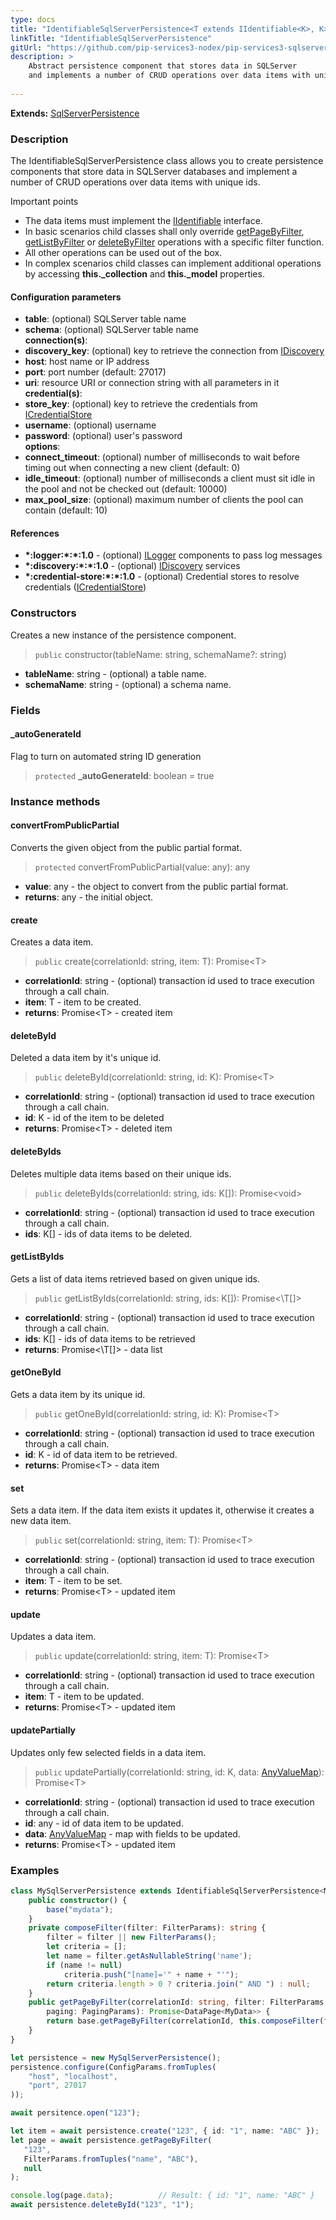 ```yaml
---
type: docs
title: "IdentifiableSqlServerPersistence<T extends IIdentifiable<K>, K>"
linkTitle: "IdentifiableSqlServerPersistence"
gitUrl: "https://github.com/pip-services3-nodex/pip-services3-sqlserver-nodex"
description: >
    Abstract persistence component that stores data in SQLServer
    and implements a number of CRUD operations over data items with unique ids.
    
---
```


**Extends:** [SqlServerPersistence<T>](../sqlserver_persistence)

### Description

The IdentifiableSqlServerPersistence class allows you to create persistence components that store data in SQLServer databases and implement a number of CRUD operations over data items with unique ids.

Important points

- The data items must implement the [IIdentifiable](../../../commons/data/iidentifiable) interface.
- In basic scenarios child classes shall only override [getPageByFilter](../sqlserver_persistence/#getpagebyfilter), [getListByFilter](../sqlserver_persistence/#getlistbyfilter) or [deleteByFilter](../sqlserver_persistence/#deletebyfilter)   operations with a specific filter function.
- All other operations can be used out of the box. 
- In complex scenarios child classes can implement additional operations by accessing **this._collection** and **this._model** properties.

#### Configuration parameters

- **table**: (optional) SQLServer table name
- **schema**: (optional) SQLServer table name  
**connection(s)**:   
- **discovery_key**: (optional) key to retrieve the connection from [IDiscovery](../../../components/connect/idiscovery)
- **host**: host name or IP address
- **port**: port number (default: 27017)
- **uri**: resource URI or connection string with all parameters in it   
**credential(s)**:
- **store_key**: (optional) key to retrieve the credentials from [ICredentialStore](../../../components/auth/icredential_store)
- **username**: (optional) username
- **password**: (optional) user's password  
**options**:
- **connect_timeout**: (optional) number of milliseconds to wait before timing out when connecting a new client (default: 0)
- **idle_timeout**: (optional) number of milliseconds a client must sit idle in the pool and not be checked out (default: 10000)
- **max_pool_size**: (optional) maximum number of clients the pool can contain (default: 10)


#### References
- **\*:logger:\*:\*:1.0** - (optional) [ILogger](../../../components/log/ilogger) components to pass log messages
- **\*:discovery:\*:\*:1.0** - (optional) [IDiscovery](../../../components/connect/idiscovery) services
- **\*:credential-store:\*:\*:1.0** - (optional) Credential stores to resolve credentials ([ICredentialStore](../../../components/auth/icredential_store))



### Constructors
Creates a new instance of the persistence component.

> `public` constructor(tableName: string, schemaName?: string)

- **tableName**: string - (optional) a table name.
- **schemaName**: string - (optional) a schema name.


### Fields

<span class="hide-title-link">

#### _autoGenerateId

Flag to turn on automated string ID generation

> `protected` **_autoGenerateId**: boolean = true

</span>


### Instance methods

#### convertFromPublicPartial
Converts the given object from the public partial format.

> `protected` convertFromPublicPartial(value: any): any

- **value**: any - the object to convert from the public partial format.
- **returns**: any - the initial object.


#### create
Creates a data item.

> `public` create(correlationId: string, item: T): Promise\<T\>

- **correlationId**: string - (optional) transaction id used to trace execution through a call chain.
- **item**: T - item to be created.
- **returns**: Promise\<T\> - created item


#### deleteById
Deleted a data item by it's unique id.

> `public` deleteById(correlationId: string, id: K): Promise\<T\>

- **correlationId**: string - (optional) transaction id used to trace execution through a call chain.
- **id**: K - id of the item to be deleted
- **returns**: Promise\<T\> - deleted item


#### deleteByIds
Deletes multiple data items based on their unique ids.

> `public` deleteByIds(correlationId: string, ids: K[]): Promise\<void\>

- **correlationId**: string - (optional) transaction id used to trace execution through a call chain.
- **ids**: K[] - ids of data items to be deleted.


#### getListByIds
Gets a list of data items retrieved based on given unique ids.

> `public` getListByIds(correlationId: string, ids: K[]): Promise<\T[]\>

- **correlationId**: string - (optional) transaction id used to trace execution through a call chain.
- **ids**: K[] - ids of data items to be retrieved
- **returns**: Promise<\T[]\> - data list


#### getOneById
Gets a data item by its unique id.

> `public` getOneById(correlationId: string, id: K): Promise\<T\>

- **correlationId**: string - (optional) transaction id used to trace execution through a call chain.
- **id**: K - id of data item to be retrieved.
- **returns**: Promise\<T\> - data item


#### set
Sets a data item. If the data item exists it updates it,
otherwise it creates a new data item.

> `public` set(correlationId: string, item: T): Promise\<T\>

- **correlationId**: string - (optional) transaction id used to trace execution through a call chain.
- **item**: T - item to be set.
- **returns**: Promise\<T\> - updated item


#### update
Updates a data item.

> `public` update(correlationId: string, item: T): Promise\<T\>

- **correlationId**: string - (optional) transaction id used to trace execution through a call chain.
- **item**: T - item to be updated.
- **returns**: Promise\<T\> - updated item


#### updatePartially
Updates only few selected fields in a data item.

> `public` updatePartially(correlationId: string, id: K, data: [AnyValueMap](../../../commons/data/any_value_map)): Promise\<T\>

- **correlationId**: string - (optional) transaction id used to trace execution through a call chain.
- **id**: any - id of data item to be updated.
- **data**: [AnyValueMap](../../../commons/data/any_value_map) - map with fields to be updated.
- **returns**: Promise\<T\> - updated item

### Examples

```typescript
class MySqlServerPersistence extends IdentifiableSqlServerPersistence<MyData, string> {
    public constructor() {
        base("mydata");
    }
    private composeFilter(filter: FilterParams): string {
        filter = filter || new FilterParams();
        let criteria = [];
        let name = filter.getAsNullableString('name');
        if (name != null)
            criteria.push("[name]='" + name + "'");
        return criteria.length > 0 ? criteria.join(" AND ") : null;
    }
    public getPageByFilter(correlationId: string, filter: FilterParams,
        paging: PagingParams): Promise<DataPage<MyData>> {
        return base.getPageByFilter(correlationId, this.composeFilter(filter), paging, null, null)
    }
}

let persistence = new MySqlServerPersistence();
persistence.configure(ConfigParams.fromTuples(
    "host", "localhost",
    "port", 27017
));

await persitence.open("123");

let item = await persistence.create("123", { id: "1", name: "ABC" });
let page = await persistence.getPageByFilter(
   "123",
   FilterParams.fromTuples("name", "ABC"),
   null
);

console.log(page.data);          // Result: { id: "1", name: "ABC" }
await persistence.deleteById("123", "1");

```

